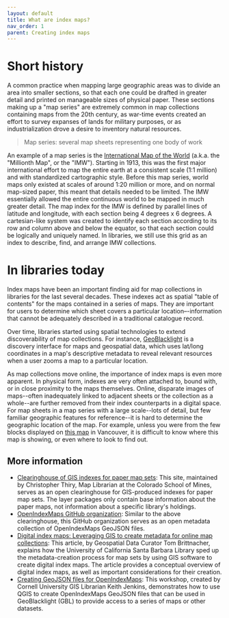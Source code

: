 ```yaml
---
layout: default
title: What are index maps?
nav_order: 1
parent: Creating index maps
---
```


# Short history

A common practice when mapping large geographic areas was to divide an area into smaller sections, so that each one could be drafted in greater detail and printed on manageable sizes of physical paper. These sections making up a "map series" are extremely common in map collections containing maps from the 20th century, as war-time events created an effort to survey expanses of lands for military purposes, or as industrialization drove a desire to inventory natural resources.    

  > Map series: several map sheets representing one body of work

An example of a map series is the [International Map of the World](https://en.wikipedia.org/wiki/International_Map_of_the_World) (a.k.a. the "Millionth Map", or the "IMW"). Starting in 1913, this was the first major international effort to map the entire earth at a consistent scale (1:1 million) and with standardized cartographic style. Before this map series, world maps only existed at scales of around 1:20 million or more, and on normal map-sized paper, this meant that details needed to be limited. The IMW essentially allowed the entire continuous world to be mapped in much greater detail. The map index for the IMW is defined by parallel lines of latitude and longitude, with each section being 4 degrees x 6 degrees. A cartesian-like system was created to identify each section according to its row and column above and below the equator, so that each section could be logically and uniquely named. In libraries, we still use this grid as an index to describe, find, and arrange IMW collections.

# In libraries today

Index maps have been an important finding aid for map collections in libraries for the last several decades. These indexes act as spatial "table of contents" for the maps contained in a series of maps. They are important for users to determine which sheet covers a particular location–-information that cannot be adequately described in a traditional catalogue record.

Over time, libraries started using spatial technologies to extend discoverability of map collections. For instance, [GeoBlacklight](https://geoblacklight.org/) is a discovery interface for maps and geospatial data, which uses lat/long coordinates in a map's descriptive metadata to reveal relevant resources when a user zooms a map to a particular location.

As map collections move online, the importance of index maps is even more apparent. In physical form, indexes are very often attached to, bound with, or in close proximity to the maps themselves. Online, disparate images of maps--often inadequately linked to adjacent sheets or the collection as a whole--are further removed from their index counterparts in a digital space. For map sheets in a map series with a large scale--lots of detail, but few familiar geographic features for reference--it is hard to determine the geographic location of the map. For example, unless you were from the few blocks displayed on [this map](https://open.library.ubc.ca/collections/gvrdmaps/items/1.0134130) in Vancouver, it is difficult to know where this map is showing, or even where to look to find out.
<!--
Some stuff about Open Index Maps and GeoBlacklight
- both for sharing holdings, and for spatial discoverability
- without GeoBlacklight, could use Mapbox GL JS
-->
<!--
Highlight the work of librarians who've made advances here
-->
<!--
Goal for UBC, how do we do that?
-->
## More information

- [Clearinghouse of GIS indexes for paper map sets](https://www.arcgis.com/home/group.html?id=427f021a56f9449dbba24fbb4b915f55): This site, maintained by Christopher Thiry, Map Librarian at the Colorado School of Mines, serves as an open clearinghouse for GIS-produced indexes for paper map sets. The layer packages only contain base information about the paper maps, not information about a specific library's holdings.
- [OpenIndexMaps GitHub organization](https://github.com/OpenIndexMaps): Similar to the above clearinghouse, this GitHub organization serves as an open metadata collection of OpenIndexMaps GeoJSON files.
- [Digital index maps: Leveraging GIS to create metadata for online map collections](http://www.waml.org/ib/waml-information-bulletin/49-2/digital-index-maps-leveraging-gis-to-create-metadata-for-online-map-collections/): This article, by Geospatial Data Curator Tom Brittnacher, explains how the University of California Santa Barbara Library sped up the metadata-creation process for map sets by using GIS software to create digital index maps. The article provides a conceptual overview of digital index maps, as well as important considerations for their creation.
- [Creating GeoJSON files for OpenIndexMaps](https://kgjenkins.github.io/openindexmaps-workshop/): This workshop, created by Cornell University GIS Librarian Keith Jenkins, demonstrates how to use QGIS to create OpenIndexMaps GeoJSON files that can be used in GeoBlacklight (GBL) to provide access to a series of maps or other datasets.
